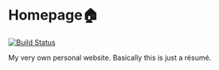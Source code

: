 # Homepage🏠
[![Build Status](https://travis-ci.com/MattMsh/homepage.svg?branch=develop)](https://travis-ci.com/MattMsh/homepage)

My very own personal website. Basically this is just a résumé.
